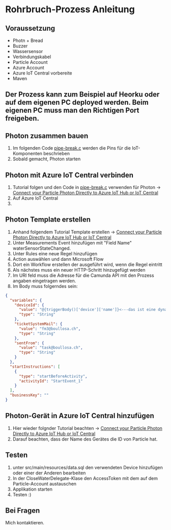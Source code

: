 # Rohrbruch-Prozess Anleitung
## Voraussetzung
- Photn + Bread
- Buzzer
- Wassersensor
- Verbindungskabel
- Particle Account
- Azure Account
- Azure IoT Central vorbereite
- Maven

## Der Prozess kann zum Beispiel auf Heorku oder auf dem eigenen PC deployed werden. Beim eigenen PC muss man den Richtigen Port freigeben.

## Photon zusammen bauen
1. Im folgenden Code [pipe-break.c](/Photon%20Code/pipe-break.c) werden die Pins für die IoT-Komponenten beschrieben
2. Sobald gemacht, Photon starten

## Photon mit Azure IoT Central verbinden
1. Tutorial folgen und den Code in [pipe-break.c](/Photon%20Code/pipe-break.c) verwenden für Photon -> [Connect your Particle Photon Directly to Azure IoT Hub or IoT Central](https://github.com/gloveboxes/Connecting-Particle-Photon-to-Azure-IoT-Hub)
2. Auf Azure IoT Central
3. 


## Photon Template erstellen
1. Anhand folgendem Tutorial Template erstellen -> [Connect your Particle Photon Directly to Azure IoT Hub or IoT Central](https://docs.microsoft.com/en-us/azure/iot-central/howto-set-up-template)
2. Unter Measurements Event hinzufügen mit "Field Name" waterSensorStateChanged.
3. Unter Rules eine neue Regel hinzufügen
4. Action auswählen und dann Microsoft Flow
5. Dort ein Workflow erstellen der ausgeführt wird, wenn die Regel eintritt
6. Als nächstes muss ein neuer HTTP-Schritt hinzugefügt werden
7. Im URI feld muss die Adresse für die Camunda API mit den Prozess angaben eingetragen werden.
8. Im Body muss folgerndes sein: 
```json
{
  "variables": {
    "deviceId": {
      "value": "@{triggerBody()['device']['name']}<---das ist eine dynamische Variable von Microsoft Flow",
      "type": "String"
    },
    "ticketSystemMail": {
      "value": "fm3@boullosa.ch",
      "type": "String"
    },
    "sentFrom": {
      "value": "task@boullosa.ch",
      "type": "String"
    }
  },
  "startInstructions": [
    {
      "type": "startBeforeActivity",
      "activityId": "StartEvent_1"
    }
  ],
  "businessKey": ""
}
```

## Photon-Gerät in Azure IoT Central hinzufügen
1. Hier wieder folgnder Tutorial beachten -> [Connect your Particle Photon Directly to Azure IoT Hub or IoT Central](https://github.com/gloveboxes/Connecting-Particle-Photon-to-Azure-IoT-Hub)
2. Darauf beachten, dass der Name des Gerätes die ID von Particle hat.

## Testen
1. unter src/main/resources/data.sql den verwendeten Device hinzufügen oder einer der Anderen bearbeiten
2. In der CloseWaterDelegate-Klase den AccessToken mit dem auf dem Particle-Account austauschen
3. Applikation starten
4. Testen :)

## Bei Fragen 
Mich kontaktieren.
